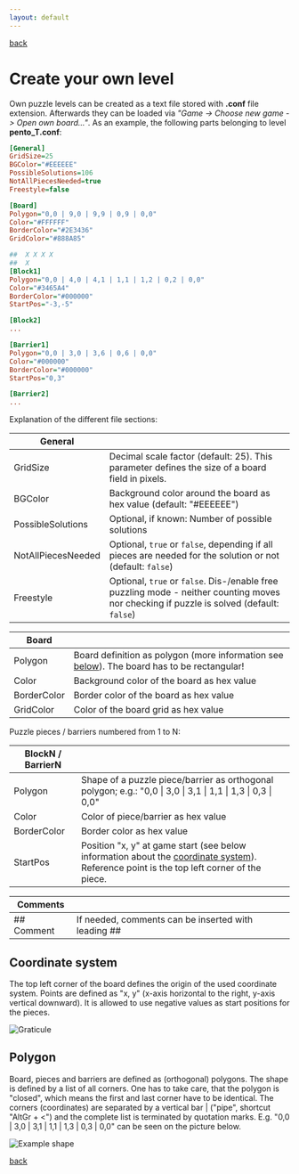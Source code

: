 ```yaml
---
layout: default
---
```


[back](./)
# [](#create-your-own-level)Create your own level
Own puzzle levels can be created as a text file stored with **.conf** file extension. Afterwards they can be loaded via _"Game -> Choose new game -> Open own board..."_. As an example, the following parts belonging to level **pento_T.conf**:

```ini
[General]
GridSize=25
BGColor="#EEEEEE"
PossibleSolutions=106
NotAllPiecesNeeded=true
Freestyle=false

[Board]
Polygon="0,0 | 9,0 | 9,9 | 0,9 | 0,0"
Color="#FFFFFF"
BorderColor="#2E3436"
GridColor="#888A85"

##  X X X X
##  X
[Block1]
Polygon="0,0 | 4,0 | 4,1 | 1,1 | 1,2 | 0,2 | 0,0"
Color="#3465A4"
BorderColor="#000000"
StartPos="-3,-5"

[Block2]
...

[Barrier1]
Polygon="0,0 | 3,0 | 3,6 | 0,6 | 0,0"
Color="#000000"
BorderColor="#000000"
StartPos="0,3"

[Barrier2]
...
```

Explanation of the different file sections:

| General |   |
| --- | --- |
| GridSize | Decimal scale factor (default: 25). This parameter defines the size of a board field in pixels. |
| BGColor | Background color around the board as hex value (default: "#EEEEEE") |
| PossibleSolutions | Optional, if known: Number of possible solutions |
| NotAllPiecesNeeded | Optional, `true` or `false`, depending if all pieces are needed for the solution or not (default: `false`) |
| Freestyle | Optional, `true` or `false`. Dis-/enable free puzzling mode - neither counting moves nor checking if puzzle is solved (default: `false`) |

| Board |    |
| --- | --- |
| Polygon | Board definition as polygon (more information see [below](#polygon)). The board has to be rectangular! |
| Color | Background color of the board as hex value |
| BorderColor | Border color of the board as hex value |
| GridColor | Color of the board grid as hex value |

Puzzle pieces / barriers numbered from  1 to N:

| BlockN / BarrierN |   |
| --- | --- |
| Polygon | Shape of a puzzle piece/barrier as orthogonal polygon; e.g.: "0,0 \| 3,0 \| 3,1 \| 1,1 \| 1,3 \| 0,3 \| 0,0" |
| Color | Color of piece/barrier as hex value |
| BorderColor | Border color as hex value |
| StartPos | Position "x, y" at game start (see below information about the [coordinate system](#coordinate-system)). Reference point is the top left corner of the piece. |

| Comments |   |
| --- | --- |
| \#\# Comment | If needed, comments can be inserted with leading \#\# |

## [](#coordinate-system)Coordinate system
The top left corner of the board defines the origin of the used coordinate system. Points are defined as "x, y" (x-axis horizontal to the right, y-axis vertical downward). It is allowed to use negative values as start positions for the pieces.

![Graticule](https://media-cdn.ubuntu-de.org/wiki/thumbnails/b/b5/b53e9caa9d43b1dda19d79f38df96c351abd7efdix100.png)

## [](#polygon)Polygon
Board, pieces and barriers are defined as (orthogonal) polygons. The shape is defined by a list of all corners. One has to take care, that the polygon is "closed", which means the first and last corner have to be identical. The corners (coordinates) are separated by a vertical bar \| ("pipe", shortcut "AltGr + <") and the complete list is terminated by quotation marks. E.g. "0,0 \| 3,0 \| 3,1 \| 1,1 \| 1,3 \| 0,3 \| 0,0" can be seen on the picture below. 

![Example shape](https://media-cdn.ubuntu-de.org/wiki/thumbnails/f/fd/fde89b64c128973aa87d82f4caac30c514172eb3ix100.png)

[back](./)
